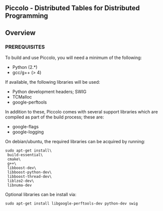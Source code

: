 Piccolo - Distributed Tables for Distributed Programming
-------

## Overview

### PREREQUISITES

To build and use Piccolo, you will need a minimum of the following:

* Python (2.*)
* gcc/g++ (> 4)

If available, the following libraries will be used:

* Python development headers; SWIG
* TCMalloc
* google-perftools

In addition to these, Piccolo comes with several support libraries which are 
compiled as part of the build process; these are:

* google-flags
* google-logging


On debian/ubuntu, the required libraries can be acquired by running:

    sudo apt-get install\
     build-essential\
     cmake\
     g++\
     libboost-dev\
     libboost-python-dev\
     libboost-thread-dev\
     liblzo2-dev\
     libnuma-dev

Optional libraries can be install via:

    sudo apt-get install libgoogle-perftools-dev python-dev swig

